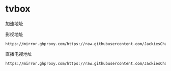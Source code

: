 # tvbox

加速地址

影视地址
```
https://mirror.ghproxy.com/https://raw.githubusercontent.com/JackiesChans/tvziyong/main/lx.txt
```
直播电视地址
```
https://mirror.ghproxy.com/https://raw.githubusercontent.com/JackiesChans/tvziyong/main/%E7%9B%B4%E6%92%AD%E6%BA%90/iptv.txt
```
